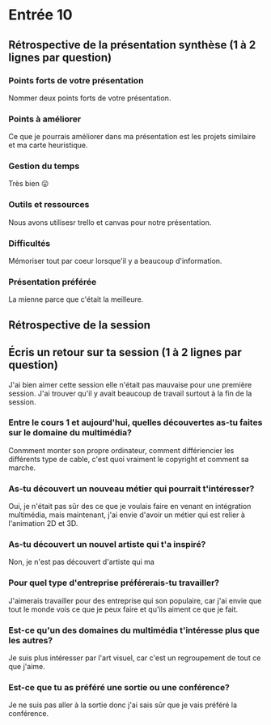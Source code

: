 # Entrée 10
## Rétrospective de la présentation synthèse (1 à 2 lignes par question)

### Points forts de votre présentation 
Nommer deux points forts de votre présentation.

### Points à améliorer
Ce que je pourrais améliorer dans ma présentation est les projets similaire et ma carte heuristique.
### Gestion du temps
Très bien 😛 

### Outils et ressources
Nous avons utilisesr trello et canvas pour notre présentation.
### Difficultés
Mémoriser tout par coeur lorsque'il y a beaucoup d'information.

### Présentation préférée
La mienne parce que c'était la meilleure.

## Rétrospective de la session
## Écris un retour sur ta session (1 à 2 lignes par question)
J'ai bien aimer cette session elle n'était pas mauvaise pour une première session. J'ai trouver qu'il y avait beaucoup de travail surtout à la fin de la session.
### Entre le cours 1 et aujourd'hui, quelles découvertes as-tu faites sur le domaine du multimédia? 
Conmment monter son propre ordinateur, comment différiencier les différents type de cable, c'est quoi vraiment le copyright et comment sa marche.
### As-tu découvert un nouveau métier qui pourrait t'intéresser? 
Oui, je n'était pas sûr des ce que je voulais faire en venant en intégration multimédia, mais maintenant, j'ai envie d'avoir un métier qui est relier à l'animation 2D et 3D.
### As-tu découvert un nouvel artiste qui t'a inspiré? 
Non, je n'est pas découvert d'artiste qui ma 
### Pour quel type d'entreprise préférerais-tu travailler? 
J'aimerais travailler pour des entreprise qui son populaire, car j'ai envie que tout le monde vois ce que je peux faire et qu'ils aiment ce que je fait. 
### Est-ce qu'un des domaines du multimédia t'intéresse plus que les autres? 
Je suis plus intéresser par l'art visuel, car c'est un regroupement de tout ce que j'aime.
### Est-ce que tu as préféré une sortie ou une conférence?
Je ne suis pas aller à la sortie donc j'ai sais sûr que je vais préféré la conférence.
